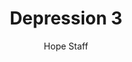 ---
image: /assets/img/kl/kl_depression_3.png
title: Depression 3
number: 3
categories:
  - Meditations
  - Health
  - Depression
author: Hope Staff
notes: Depression 3
embed: >-
  <iframe style="border-radius:12px" src="https://open.spotify.com/embed/episode/4G7pa5W4FOKBn5fPhbuT5U?utm_source=generator" width="100%" height="352" frameBorder="0" allowfullscreen="" allow="autoplay; clipboard-write; encrypted-media; fullscreen; picture-in-picture" loading="lazy"></iframe>
transcript: >-
  SOME LINES OF TEXT START HERE
---